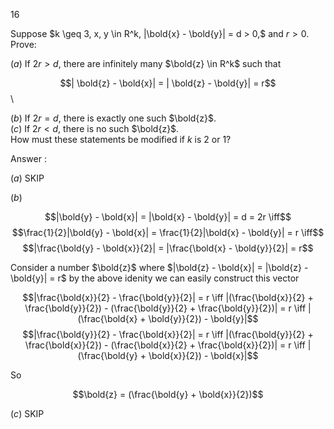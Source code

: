 16

Suppose $k \geq 3, x, y \in R^k, |\bold{x} - \bold{y}| = d > 0,$ and $r > 0$. Prove: 

($a$) If $2r > d$, there are infinitely many $\bold{z} \in R^k$ such that

$$| \bold{z} - \bold{x}| = | \bold{z} - \bold{y}| = r$$\

($b$) If $2r = d,$ there is exactly one such $\bold{z}$.\
($c$) If $2r < d,$ there is no such $\bold{z}$.\
How must these statements be modified if $k$ is $2$ or $1$?

Answer : 

($a$) SKIP


($b$)

$$|\bold{y} - \bold{x}| = |\bold{x} - \bold{y}| = d = 2r \iff$$
$$\frac{1}{2}|\bold{y} - \bold{x}|  = \frac{1}{2}|\bold{x} - \bold{y}| = r \iff$$ 
$$|\frac{\bold{y} - \bold{x}}{2}|  = |\frac{\bold{x} - \bold{y}}{2}| = r$$

Consider a  number $\bold{z}$ where $|\bold{z} - \bold{x}| = |\bold{z} - \bold{y}| = r$ by the above idenity we can easily construct this vector

$$|\frac{\bold{x}}{2} - \frac{\bold{y}}{2}| = r \iff |(\frac{\bold{x}}{2} + \frac{\bold{y}}{2}) - (\frac{\bold{y}}{2} + \frac{\bold{y}}{2})| = r \iff |(\frac{\bold{x} + \bold{y}}{2}) - \bold{y}|$$
$$|\frac{\bold{y}}{2} - \frac{\bold{x}}{2}| = r \iff |(\frac{\bold{y}}{2} + \frac{\bold{x}}{2}) - (\frac{\bold{x}}{2} + \frac{\bold{x}}{2})| = r \iff |(\frac{\bold{y} + \bold{x}}{2}) - \bold{x}|$$

So

$$\bold{z} = (\frac{\bold{y} + \bold{x}}{2})$$

($c$) SKIP

